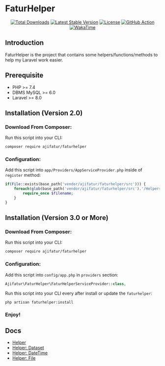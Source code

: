 # FaturHelper

<p align="center">
  <a href="https://packagist.org/packages/ajifatur/faturhelper"><img src="https://poser.pugx.org/ajifatur/faturhelper/d/total.svg" alt="Total Downloads"></a>
  <a href="https://packagist.org/packages/ajifatur/faturhelper"><img src="https://poser.pugx.org/ajifatur/faturhelper/v/stable.svg" alt="Latest Stable Version"></a>
  <a href="https://packagist.org/packages/ajifatur/faturhelper"><img src="https://poser.pugx.org/ajifatur/faturhelper/license.svg" alt="License"></a>
  <a href="https://github.com/ajifatur/faturhelper/actions/workflows/main.yml"><img src="https://github.com/ajifatur/faturhelper/actions/workflows/main.yml/badge.svg?branch=master" alt="GitHub Action"></a>
  <a href="https://wakatime.com/@ajifatur"><img src="https://wakatime.com/badge/user/7096d127-6916-4f3e-add2-b7f5ca9e1b66/project/f840f725-5b03-4345-809c-24f1142d91ae.svg" alt="WakaTime"></a>
</p>

## Introduction

FaturHelper is the project that contains some helpers/functions/methods to help my Laravel work easier.

## Prerequisite
- PHP >= 7.4
- DBMS MySQL >= 6.0
- Laravel >= 8.0

## Installation (Version 2.0)

### Download From Composer:

Run this script into your CLI:

```sh
composer require ajifatur/faturhelper
```

### Configuration:

Add this script into `app/Providers/AppServiceProvider.php` inside of `register` method:

``` php
if(File::exists(base_path('vendor/ajifatur/faturhelper/src'))) {
    foreach(glob(base_path('vendor/ajifatur/faturhelper/src').'/Helpers/*.php') as $filename) {
        require_once $filename;
    }
}
```

## Installation (Version 3.0 or More)

### Download From Composer:

Run this script into your CLI:

```sh
composer require ajifatur/faturhelper
```

### Configuration:

Add this script into `config/app.php` in `providers` section:

``` php
Ajifatur\FaturHelper\FaturHelperServiceProvider::class,
```

Run this script into your CLI every after install or update the `faturhelper`:

```sh
php artisan faturhelper:install
```

### Enjoy!

## Docs
- [Helper](https://github.com/ajifatur/faturhelper/blob/master/readme/Helper.md)
- [Helper: Dataset](https://github.com/ajifatur/faturhelper/blob/master/readme/Dataset.md)
- [Helper: DateTime](https://github.com/ajifatur/faturhelper/blob/master/readme/DateTime.md)
- [Helper: File](https://github.com/ajifatur/faturhelper/blob/master/readme/File.md)
